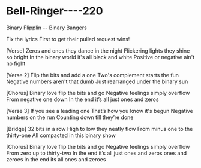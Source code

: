 # Bell-Ringer----220
Binary Flipplin -- Binary Bangers


Fix the lyrics First to get their pulled request wins!

[Verse]
Zeros and ones they dance in the night
Flickering lights they shine so bright
In the binary world it's all black and white
Positive or negative ain't no fight

[Verse 2]
Flip the bits and add a one
Two's complement starts the fun
Negative numbers aren't that dumb
Just rearranged under the binary sun

[Chorus]
Binary love flip the bits and go
Negative feelings simply overflow
From negative one down 
In the end it’s all just ones and zeros

[Verse 3]
If you see a leading one
That’s how you know it's begun
Negative numbers on the run
Counting down till they’re done

[Bridge]
32 bits in a row
High to low they neatly flow
From minus one to the thirty-one
All compacted in this binary show

[Chorus]
Binary love flip the bits and go
Negative feelings simply overflow
From zero up to thirty-two
In the end it’s all just ones and zeros
ones and zeroes
in the end its all ones and zeroes

